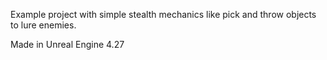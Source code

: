 Example project with simple stealth mechanics like pick and throw objects to lure enemies.

Made in Unreal Engine 4.27
